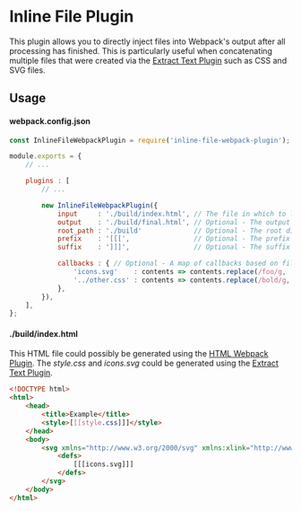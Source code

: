 # Inline File Plugin

This plugin allows you to directly inject files into Webpack's output after all processing has finished. This is particularly useful when concatenating multiple files that were created via the [Extract Text Plugin](https://github.com/webpack-contrib/extract-text-webpack-plugin) such as CSS and SVG files.

## Usage

#### webpack.config.json
```JavaScript
const InlineFileWebpackPlugin = require('inline-file-webpack-plugin');

module.exports = {
	// ...

	plugins : [
		// ...

		new InlineFileWebpackPlugin({
			input     : './build/index.html', // The file in which to look for inlined paths
			output    : './build/final.html', // Optional - The output file (defaults to overwriting the input file)
			root_path : './build'             // Optional - The root directory from which inlined paths are resolved (defaults to the directory of the input file)
			prefix    : '[[[',                // Optional - The prefix for inlined paths (defaults to '[[[')
			suffix    : ']]]',                // Optional - The suffix for inlined paths (defaults to ']]]')

			callbacks : { // Optional - A map of callbacks based on filepath
				'icons.svg'    : contents => contents.replace(/foo/g, 'bar'),
				'../other.css' : contents => contents.replace(/bold/g, 'normal'),
			},
		}),
	],
};
```

#### ./build/index.html

This HTML file could possibly be generated using the [HTML Webpack Plugin](https://github.com/ampedandwired/html-webpack-plugin). The *style.css* and *icons.svg* could be generated using the [Extract Text Plugin](https://github.com/webpack-contrib/extract-text-webpack-plugin).

```HTML
<!DOCTYPE html>
<html>
	<head>
		<title>Example</title>
		<style>[[[style.css]]]</style>
	</head>
	<body>
		<svg xmlns="http://www.w3.org/2000/svg" xmlns:xlink="http://www.w3.org/1999/xlink">
			<defs>
				[[[icons.svg]]]
			</defs>
		</svg>
	</body>
</html>
```
